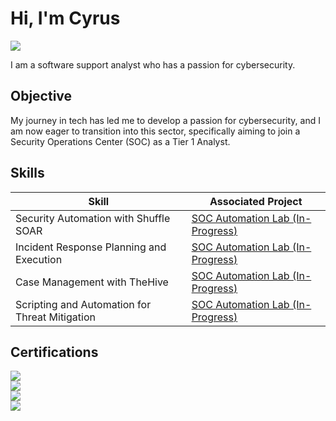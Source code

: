 # Hi, I'm Cyrus
<a href="https://linkedin.com](https://www.linkedin.com/in/cyrusolinger/"><img src="https://img.shields.io/badge/-LinkedIn-0072b1?&style=for-the-badge&logo=linkedin&logoColor=white" /></a>

I am a software support analyst who has a passion for cybersecurity.

## Objective

My journey in tech has led me to develop a passion for cybersecurity, and I am now eager to transition into this sector, specifically aiming to join a Security Operations Center (SOC) as a Tier 1 Analyst.

## Skills

| Skill                                         | Associated Project         |
|-----------------------------------------------|----------------------------|
| Security Automation with Shuffle SOAR         | <a href="https://github.com/cyrusolinger/SOC-Automation-Lab.git" target="_blank">SOC Automation Lab (In-Progress)</a>|
| Incident Response Planning and Execution      | <a href="https://github.com/cyrusolinger/SOC-Automation-Lab.git" target="_blank">SOC Automation Lab (In-Progress)</a>|
| Case Management with TheHive                  | <a href="https://github.com/cyrusolinger/SOC-Automation-Lab.git" target="_blank">SOC Automation Lab (In-Progress)</a>|
| Scripting and Automation for Threat Mitigation | <a href="https://github.com/cyrusolinger/SOC-Automation-Lab.git" target="_blank">SOC Automation Lab (In-Progress)</a>|

<!---
## Skills
[Provide skills and associated project. Make sure to hyperlink the project - Remove this afterwards]]

| Skill                                         | Associated Project         |
|-----------------------------------------------|----------------------------|
| SIEM Implementation and Log Analysis          | <a href="https://google.com">Detection Lab</a>|
| Network Traffic Monitoring and Attack Detection | <a href="https://google.com">Detection Lab</a>|
| Security Automation with Shuffle SOAR         | SOC Automation Lab|
| Incident Response Planning and Execution      | SOC Automation Lab|
| Case Management with TheHive                  | SOC Automation Lab|
| Scripting and Automation for Threat Mitigation | SOC Automation Lab|

## Tools
[Provide tools and break them down into categories. Use ChatGPT to help create the link - Remove this afterwards]]

### Network
<div>
    <img src="https://img.shields.io/badge/-Wireshark-1679A7?&style=for-the-badge&logo=Wireshark&logoColor=white" />
    <img src="https://img.shields.io/badge/-Suricata-EF3B2D?&style=for-the-badge&logo=Suricata&logoColor=white" />
    <img src="https://img.shields.io/badge/-Zeek-777BB4?&style=for-the-badge&logo=Zeek&logoColor=white" />
</div>

### Endpoint
<div>
    <img src="https://img.shields.io/badge/-Microsoft_Defender_for_Endpoint-00A4EF?&style=for-the-badge&logo=Microsoft&logoColor=white" />
    <img src="https://img.shields.io/badge/-Velociraptor-4B275F?&style=for-the-badge&logo=Velociraptor&logoColor=white" />
</div>

### SIEM
<div>
    <img src="https://img.shields.io/badge/-Microsoft_Sentinel-0078D4?&style=for-the-badge&logo=Microsoft&logoColor=white" />
    <img src="https://img.shields.io/badge/-Splunk-000000?&style=for-the-badge&logo=Splunk&logoColor=white" />
    <img src="https://img.shields.io/badge/-Elastic-005571?&style=for-the-badge&logo=Elastic&logoColor=white" />
</div>
--->
## Certifications

<div>
<a href="https://www.credly.com/badges/f91b5248-9761-40e1-8a06-aba1d51a4be0/public_url"><img src="https://img.shields.io/badge/Security%2B-%23003366?style=for-the-badge&logo=comptia&logoColor=white&logoSize=auto&labelColor=%23C8202F" /></a><br/>
<a href="https://www.credly.com/badges/0c0f7a9b-613b-4714-9ac4-a27c608895b8/public_url"><img src="https://img.shields.io/badge/Network%2B-%234CAF50?style=for-the-badge&logo=comptia&logoColor=white&logoSize=auto&labelColor=%23C8202F" /></a><br/>
<a href="https://www.credly.com/badges/c2736c4f-fbbd-4d75-b50d-e84145074f8e/public_url"><img src="https://img.shields.io/badge/A%2B-%23D3D3D3?style=for-the-badge&logo=comptia&logoColor=white&logoSize=auto&labelColor=%23C8202F" /></a><br/>
</div>
<a href="https://www.credly.com/badges/eec27d78-0f66-40af-b40a-5c281ad55948/public_url"><img src="https://img.shields.io/badge/Azure%20Fundamentals-%23007FFF?style=for-the-badge&logoColor=white&logoSize=auto&label=Microsoft&labelColor=%230066CC" /></a><br/>
</div>
<!---
## Projects
- Detection Lab
- SOC Automation Project
--->
